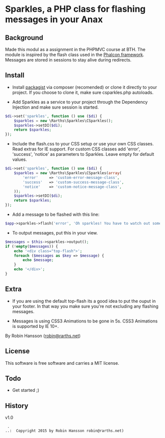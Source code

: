 Sparkles, a PHP class for flashing messages in your Anax
==================================

Background
----------------------------------
Made this modul as a assignment in the PHPMVC course at BTH. The module is inspired by the flash class used in the [Phalcon framework](http://docs.phalconphp.com/en/latest/api/Phalcon_Flash.html). Messages are stored in sessions to stay alive during redirects.

Install
----------------------------------
- Install [packagist](https://packagist.org/packages/rarths/csparkles) via composer (recomended) or clone it directly to your project. If you choose to clone it, make sure csparkles.php autoloads.

- Add Sparkles as a service to your project through the Dependency Injection and make sure session is started.
```php
$di->set('sparkles', function () use ($di) {
    $sparkles = new \Rarths\Sparkles\CSparkles();
    $sparkles->setDI($di);
    return $sparkles;
});
```

- Include the flash.css to your CSS setup or use your own CSS classes. Read extras for IE support. For custom CSS classes add 'error', 'success', 'notice' as parameters to Sparkles. Leave empty for default values.
```php
$di->set('sparkles', function () use ($di) {
    $sparkles = new \Rarths\Sparkles\CSparkles(array(
    	'error' 	=> 'custom-error-message-class',
    	'success' 	=> 'custom-success-message-class',
    	'notice' 	=> 'custom-notice-message-class',
	));
    $sparkles->setDI($di);
    return $sparkles;
});
```

- Add a message to be flashed with this line:
```php
$app->sparkles->flash('error', 'Oh sparkles! You have to watch out somewhere..');
```

- To output messages, put this in your view.
```php
$messages = $this->sparkles->output();
if (!empty($messages)) {
	echo '<div class="top-flash">';
	foreach ($messages as $key => $message) {
		echo $message;
	}
	echo '</div>';
}
```

Extra
----------------------------------
- If you are using the default top-flash its a good idea to put the ouput in your footer.
In that way you make sure you're not excluding any flashing messages.

- Messages is using CSS3 Animations to be gone in 5s. CSS3 Animations is supported by IE 10+.

By Robin Hansson (robin@rarths.net)



License
----------------------------------

This software is free software and carries a MIT license.



Todo
----------------------------------

* Get started ;)


History
----------------------------------

v1.0


```
 .   
..:  Copyright 2015 by Robin Hansson robin@rarths.net)
```
